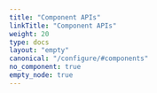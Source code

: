 ```yaml
---
title: "Component APIs"
linkTitle: "Component APIs"
weight: 20
type: docs
layout: "empty"
canonical: "/configure/#components"
no_component: true
empty_node: true
---
```


